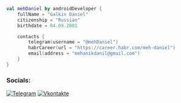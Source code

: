 
```kotlin
val mehDaniel by androidDeveloper {
    fullName = "Galkin Daniel"
    citizenship = "Russian"
    birthdate = 04.09.2001

    contacts {
        telegram(username = "@mehDaniel")
        habrCareer(url = "https://career.habr.com/meh-daniel")
        email(address = "mehanikdanil@gmail.com")
    }
}
```

### Socials:
[![Telegram](https://img.shields.io/badge/-Telegram-090909?style=for-the-badge&logo=telegram&logoColor=27A0D9)](https://t.me/mehDaniel)
[![Vkontakte](https://img.shields.io/badge/-Vkontakte-090909?style=for-the-badge&logo=Vk&logoColor=4F7DB3)](https://vk.com/mehanikdanil)
